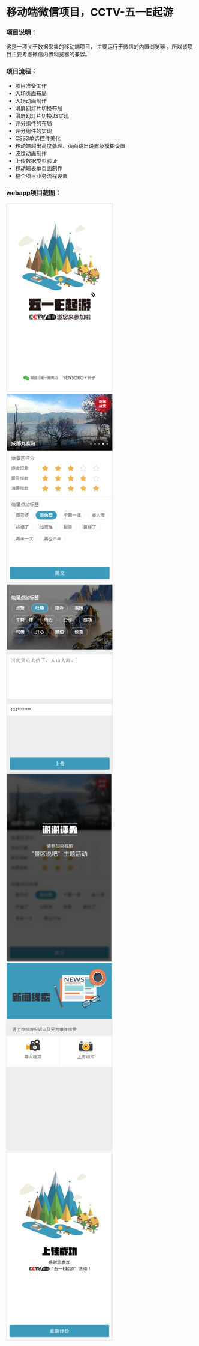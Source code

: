 # 移动端微信项目，CCTV-五一E起游

<h3>项目说明：</h3>
这是一项关于数据采集的移动端项目， 主要运行于微信的内置浏览器 ，所以该项目主要考虑微信内置浏览器的兼容。

<h3>项目流程：</h3>
<ul>
  <li>项目准备工作</li>
  <li>入场页面布局</li>
  <li>入场动画制作</li>
  <li>滑屏幻灯片切换布局</li>
  <li>滑屏幻灯片切换JS实现</li>
  <li>评分组件的布局</li>
  <li>评分组件的实现</li>
  <li>CSS3单选控件美化</li>
  <li>移动端超出高度处理、页面跳出设置及模糊设置</li>
  <li>波纹动画制作</li>
  <li>上传数据类型验证</li>
  <li>移动端表单页面制作</li>
  <li>整个项目业务流程设置</li>
</ul>
<h3>webapp项目截图：</h3>
<img src="screenshot/snst_01.png" alt="项目截图1">
&nbsp;
<img src="screenshot/snst_02.png" alt="项目截图2">
&nbsp;
<img src="screenshot/snst_03.png" alt="项目截图3">
<img src="screenshot/snst_05.png" alt="项目截图5">
&nbsp;
<img src="screenshot/snst_06.png" alt="项目截图6">
&nbsp;
<img src="screenshot/snst_04.png" alt="项目截图4">
